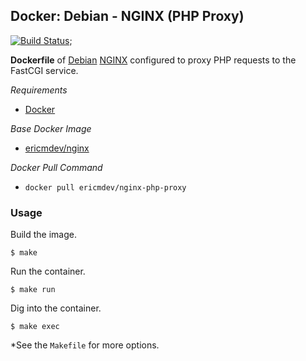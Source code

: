 ## Docker: Debian - NGINX (PHP Proxy)

[![Build Status](https://travis-ci.org/ericmdev/nginx-php-proxy.dockerfile.svg?branch=master)](https://travis-ci.org/ericmdev/nginx-php-proxy.dockerfile);

**Dockerfile** of [Debian](https://www.debian.org/) [NGINX](https://www.nginx.com/) configured to proxy PHP requests to the FastCGI service.

*Requirements*
- [Docker](https://www.docker.com/) 

*Base Docker Image*
- [ericmdev/nginx](https://hub.docker.com/r/ericmdev/nginx/)

*Docker Pull Command*
- `docker pull ericmdev/nginx-php-proxy`

### Usage

Build the image.

    $ make

Run the container.

    $ make run

Dig into the container.

    $ make exec

*See the `Makefile` for more options.